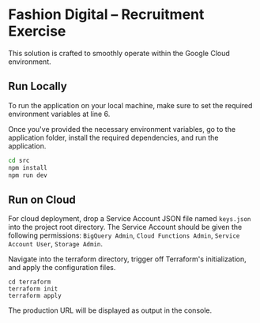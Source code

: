# Fashion Digital – Recruitment Exercise

This solution is crafted to smoothly operate within the Google Cloud environment.

## Run Locally

To run the application on your local machine, make sure to set the required environment variables at line 6.

Once you've provided the necessary environment variables, go to the application folder, install the required dependencies, and run the application.

```bash
cd src
npm install
npm run dev
```

## Run on Cloud

For cloud deployment, drop a Service Account JSON file named `keys.json` into the project root directory. The Service Account should be given the following permissions: `BigQuery Admin`, `Cloud Functions Admin`, `Service Account User`, `Storage Admin`.

Navigate into the terraform directory, trigger off Terraform's initialization, and apply the configuration files.

```
cd terraform
terraform init
terraform apply
```

The production URL will be displayed as output in the console.
